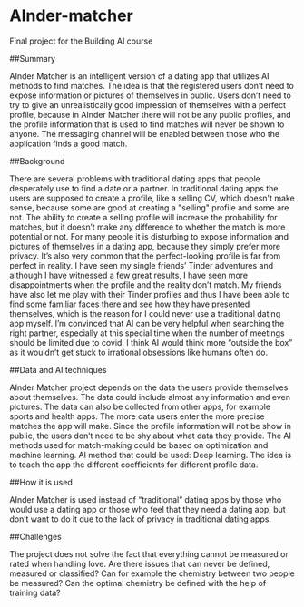 # AInder-matcher

Final project for the Building AI course

##Summary

AInder Matcher is an intelligent version of a dating app that utilizes AI methods to find matches. The idea is that the registered users don’t need to expose information or pictures of themselves in public. Users don’t need to try to give an unrealistically good impression of themselves with a perfect profile, because in AInder Matcher there will not be any public profiles, and the profile information that is used to find matches will never be shown to anyone. The messaging channel will be enabled between those who the application finds a good match. 

##Background

There are several problems with traditional dating apps that people desperately use to find a date or a partner. In traditional dating apps the users are supposed to create a profile, like a selling CV, which doesn't make sense, because some are good at creating a "selling" profile and some are not. The ability to create a selling profile will increase the probability for matches, but it doesn’t make any difference to whether the match is more potential or not. For many people it is disturbing to expose information and pictures of themselves in a dating app, because they simply prefer more privacy. It’s also very common that the perfect-looking profile is far from perfect in reality. I have seen my single friends’ Tinder adventures and although I have witnessed a few great results, I have seen more disappointments when the profile and the reality don’t match. My friends have also let me play with their Tinder profiles and thus I have been able to find some familiar faces there and see how they have presented themselves, which is the reason for I could never use a traditional dating app myself. I’m convinced that AI can be very helpful when searching the right partner, especially at this special time when the number of meetings should be limited due to covid. I think AI would think more “outside the box” as it wouldn’t get stuck to irrational obsessions like humans often do. 



##Data and AI techniques

AInder Matcher project depends on the data the users provide themselves about themselves. The data could include almost any information and even pictures. The data can also be collected from other apps, for example sports and health apps. The more data users enter the more precise matches the app will make. Since the profile information will not be show in public, the users don’t need to be shy about what data they provide. 
The AI methods used for match-making could be based on optimization and machine learning. AI method that could be used: Deep learning. The idea is to teach the app the different coefficients for different profile data.

##How it is used

AInder Matcher is used instead of “traditional” dating apps by those who would use a dating app or those who feel that they need a dating app, but don’t want to do it due to the lack of privacy in traditional dating apps.

##Challenges

The project does not solve the fact that everything cannot be measured or rated when handling love. Are there issues that can never be defined, measured or classified? Can for example the chemistry between two people be measured? Can the optimal chemistry be defined with the help of training data?
